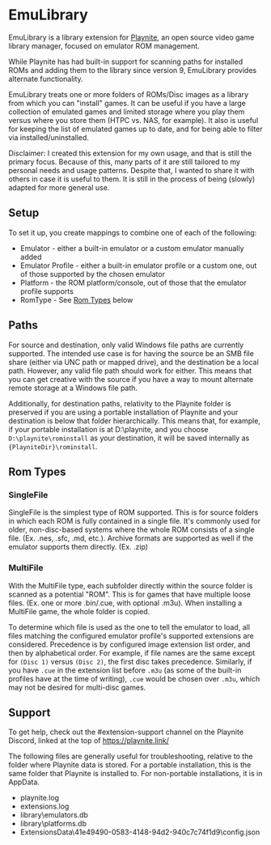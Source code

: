 # EmuLibrary

EmuLibrary is a library extension for [Playnite](https://www.playnite.link), an open source video game library manager, focused on emulator ROM management.

While Playnite has had built-in support for scanning paths for installed ROMs and adding them to the library since version 9, EmuLibrary provides alternate functionality.

EmuLibrary treats one or more folders of ROMs/Disc images as a library from which you can "install" games. It can be useful if you have a large collection of emulated games and limited storage where you play them versus where you store them (HTPC vs. NAS, for example). It also is useful for keeping the list of emulated games up to date, and for being able to filter via installed/uninstalled.

Disclaimer: I created this extension for my own usage, and that is still the primary focus. Because of this, many parts of it are still tailored to my personal needs and usage patterns. Despite that, I wanted to share it with others in case it is useful to them. It is still in the process of being (slowly) adapted for more general use.

## Setup

To set it up, you create mappings to combine one of each of the following:

* Emulator - either a built-in emulator or a custom emulator manually added
* Emulator Profile - either a built-in emulator profile or a custom one, out of those supported by the chosen emulator
* Platform - the ROM platform/console, out of those that the emulator profile supports
* RomType - See [Rom Types](#rom-types) below

## Paths

For source and destination, only valid Windows file paths are currently supported. The intended use case is for having the source be an SMB file share (either via UNC path or mapped drive), and the destination be a local path. However, any valid file path should work for either. This means that you can get creative with the source if you have a way to mount alternate remote storage at a Windows file path.

Additionally, for destination paths, relativity to the Playnite folder is preserved if you are using a portable installation of Playnite and your destination is below that folder hierarchically. This means that, for example, if your portable installation is at D:\playnite, and you choose `D:\playnite\rominstall` as your destination, it will be saved internally as `{PlayniteDir}\rominstall`.

## Rom Types

### SingleFile

SingleFile is the simplest type of ROM supported. This is for source folders in which each ROM is fully contained in a single file. It's commonly used for older, non-disc-based systems where the whole ROM consists of a single file. (Ex. .nes, .sfc, .md, etc.). Archive formats are supported as well if the emulator supports them directly. (Ex. .zip)

### MultiFile

With the MultiFile type, each subfolder directly within the source folder is scanned as a potential "ROM". This is for games that have multiple loose files. (Ex. one or more .bin/.cue, with optional .m3u). When installing a MultiFile game, the whole folder is copied. 

To determine which file is used as the one to tell the emulator to load, all files matching the configured emulator profile's supported extensions are considered. Precedence is by configured image extension list order, and then by alphabetical order. For example, if file names are the same except for `(Disc 1)` versus `(Disc 2)`, the first disc takes precedence. Similarly, if you have `.cue` in the extension list before `.m3u` (as some of the built-in profiles have at the time of writing), `.cue` would be chosen over `.m3u`, which may not be desired for multi-disc games.

## Support

To get help, check out the #extension-support channel on the Playnite Discord, linked at the top of https://playnite.link/

The following files are generally useful for troubleshooting, relative to the folder where Playnite data is stored. For a portable installation, this is the same folder that Playnite is installed to. For non-portable installations, it is in AppData.

* playnite.log
* extensions.log
* library\emulators.db
* library\platforms.db
* ExtensionsData\41e49490-0583-4148-94d2-940c7c74f1d9\config.json